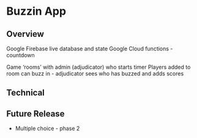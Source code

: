 # Buzzin App

## Overview
Google Firebase live database and state
Google Cloud functions - countdown

Game ‘rooms’ with admin (adjudicator) who starts timer
Players added to room can buzz in - adjudicator sees who has buzzed and adds scores

## Technical

## Future Release
* Multiple choice - phase 2